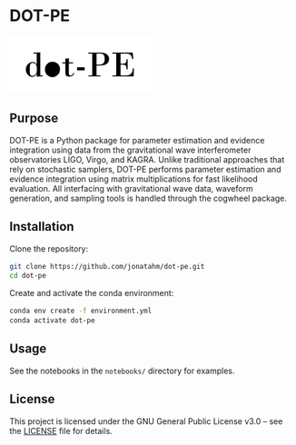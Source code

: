 # DOT-PE

![dot-pe logo](dot-pe-logo.png)

## Purpose

DOT-PE is a Python package for parameter estimation and evidence integration using data from the gravitational wave interferometer observatories LIGO, Virgo, and KAGRA. Unlike traditional approaches that rely on stochastic samplers, DOT-PE performs parameter estimation and evidence integration using matrix multiplications for fast likelihood evaluation. All interfacing with gravitational wave data, waveform generation, and sampling tools is handled through the cogwheel package.

## Installation

Clone the repository:
```bash
git clone https://github.com/jonatahm/dot-pe.git
cd dot-pe
```

Create and activate the conda environment:
```bash
conda env create -f environment.yml
conda activate dot-pe
```

## Usage

See the notebooks in the `notebooks/` directory for examples.

## License

This project is licensed under the GNU General Public License v3.0 – see the [LICENSE](LICENSE) file for details. 

